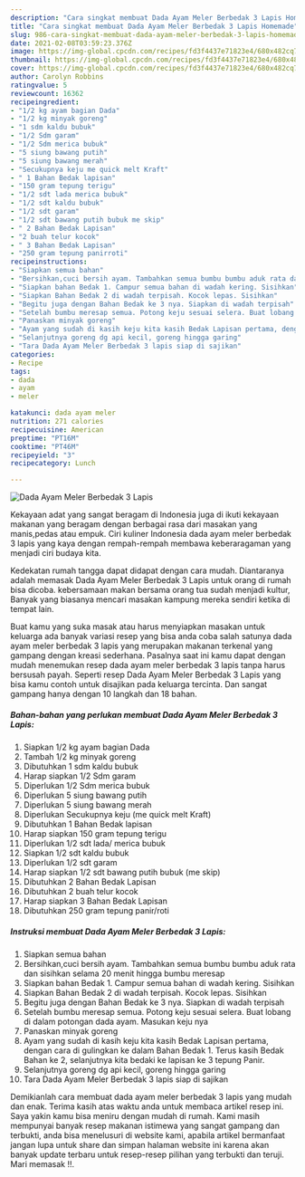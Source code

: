 ```yaml
---
description: "Cara singkat membuat Dada Ayam Meler Berbedak 3 Lapis Homemade"
title: "Cara singkat membuat Dada Ayam Meler Berbedak 3 Lapis Homemade"
slug: 986-cara-singkat-membuat-dada-ayam-meler-berbedak-3-lapis-homemade
date: 2021-02-08T03:59:23.376Z
image: https://img-global.cpcdn.com/recipes/fd3f4437e71823e4/680x482cq70/dada-ayam-meler-berbedak-3-lapis-foto-resep-utama.jpg
thumbnail: https://img-global.cpcdn.com/recipes/fd3f4437e71823e4/680x482cq70/dada-ayam-meler-berbedak-3-lapis-foto-resep-utama.jpg
cover: https://img-global.cpcdn.com/recipes/fd3f4437e71823e4/680x482cq70/dada-ayam-meler-berbedak-3-lapis-foto-resep-utama.jpg
author: Carolyn Robbins
ratingvalue: 5
reviewcount: 16362
recipeingredient:
- "1/2 kg ayam bagian Dada"
- "1/2 kg minyak goreng"
- "1 sdm kaldu bubuk"
- "1/2 Sdm garam"
- "1/2 Sdm merica bubuk"
- "5 siung bawang putih"
- "5 siung bawang merah"
- "Secukupnya keju me quick melt Kraft"
- " 1 Bahan Bedak lapisan"
- "150 gram tepung terigu"
- "1/2 sdt lada merica bubuk"
- "1/2 sdt kaldu bubuk"
- "1/2 sdt garam"
- "1/2 sdt bawang putih bubuk me skip"
- " 2 Bahan Bedak Lapisan"
- "2 buah telur kocok"
- " 3 Bahan Bedak Lapisan"
- "250 gram tepung panirroti"
recipeinstructions:
- "Siapkan semua bahan"
- "Bersihkan,cuci bersih ayam. Tambahkan semua bumbu bumbu aduk rata dan sisihkan selama 20 menit hingga bumbu meresap"
- "Siapkan bahan Bedak 1. Campur semua bahan di wadah kering. Sisihkan"
- "Siapkan Bahan Bedak 2 di wadah terpisah. Kocok lepas. Sisihkan"
- "Begitu juga dengan Bahan Bedak ke 3 nya. Siapkan di wadah terpisah"
- "Setelah bumbu meresap semua. Potong keju sesuai selera. Buat lobang di dalam potongan dada ayam. Masukan keju nya"
- "Panaskan minyak goreng"
- "Ayam yang sudah di kasih keju kita kasih Bedak Lapisan pertama, dengan cara di gulingkan ke dalam Bahan Bedak 1. Terus kasih Bedak Bahan ke 2, selanjutnya kita bedaki ke lapisan ke 3 tepung Panir."
- "Selanjutnya goreng dg api kecil, goreng hingga garing"
- "Tara Dada Ayam Meler Berbedak 3 lapis siap di sajikan"
categories:
- Recipe
tags:
- dada
- ayam
- meler

katakunci: dada ayam meler 
nutrition: 271 calories
recipecuisine: American
preptime: "PT16M"
cooktime: "PT46M"
recipeyield: "3"
recipecategory: Lunch

---
```



![Dada Ayam Meler Berbedak 3 Lapis](https://img-global.cpcdn.com/recipes/fd3f4437e71823e4/680x482cq70/dada-ayam-meler-berbedak-3-lapis-foto-resep-utama.jpg)

Kekayaan adat yang sangat beragam di Indonesia juga di ikuti kekayaan makanan yang beragam dengan berbagai rasa dari masakan yang manis,pedas atau empuk. Ciri kuliner Indonesia dada ayam meler berbedak 3 lapis yang kaya dengan rempah-rempah membawa keberaragaman yang menjadi ciri budaya kita.


Kedekatan rumah tangga dapat didapat dengan cara mudah. Diantaranya adalah memasak Dada Ayam Meler Berbedak 3 Lapis untuk orang di rumah bisa dicoba. kebersamaan makan bersama orang tua sudah menjadi kultur, Banyak yang biasanya mencari masakan kampung mereka sendiri ketika di tempat lain.



Buat kamu yang suka masak atau harus menyiapkan masakan untuk keluarga ada banyak variasi resep yang bisa anda coba salah satunya dada ayam meler berbedak 3 lapis yang merupakan makanan terkenal yang gampang dengan kreasi sederhana. Pasalnya saat ini kamu dapat dengan mudah menemukan resep dada ayam meler berbedak 3 lapis tanpa harus bersusah payah.
Seperti resep Dada Ayam Meler Berbedak 3 Lapis yang bisa kamu contoh untuk disajikan pada keluarga tercinta. Dan sangat gampang hanya dengan 10 langkah dan 18 bahan.


<!--inarticleads1-->

##### Bahan-bahan yang perlukan membuat Dada Ayam Meler Berbedak 3 Lapis:

1. Siapkan 1/2 kg ayam bagian Dada
1. Tambah 1/2 kg minyak goreng
1. Dibutuhkan 1 sdm kaldu bubuk
1. Harap siapkan 1/2 Sdm garam
1. Diperlukan 1/2 Sdm merica bubuk
1. Diperlukan 5 siung bawang putih
1. Diperlukan 5 siung bawang merah
1. Diperlukan Secukupnya keju (me quick melt Kraft)
1. Dibutuhkan  1 Bahan Bedak lapisan
1. Harap siapkan 150 gram tepung terigu
1. Diperlukan 1/2 sdt lada/ merica bubuk
1. Siapkan 1/2 sdt kaldu bubuk
1. Diperlukan 1/2 sdt garam
1. Harap siapkan 1/2 sdt bawang putih bubuk (me skip)
1. Dibutuhkan  2 Bahan Bedak Lapisan
1. Dibutuhkan 2 buah telur kocok
1. Harap siapkan  3 Bahan Bedak Lapisan
1. Dibutuhkan 250 gram tepung panir/roti




<!--inarticleads2-->

##### Instruksi membuat  Dada Ayam Meler Berbedak 3 Lapis:

1. Siapkan semua bahan
1. Bersihkan,cuci bersih ayam. Tambahkan semua bumbu bumbu aduk rata dan sisihkan selama 20 menit hingga bumbu meresap
1. Siapkan bahan Bedak 1. Campur semua bahan di wadah kering. Sisihkan
1. Siapkan Bahan Bedak 2 di wadah terpisah. Kocok lepas. Sisihkan
1. Begitu juga dengan Bahan Bedak ke 3 nya. Siapkan di wadah terpisah
1. Setelah bumbu meresap semua. Potong keju sesuai selera. Buat lobang di dalam potongan dada ayam. Masukan keju nya
1. Panaskan minyak goreng
1. Ayam yang sudah di kasih keju kita kasih Bedak Lapisan pertama, dengan cara di gulingkan ke dalam Bahan Bedak 1. Terus kasih Bedak Bahan ke 2, selanjutnya kita bedaki ke lapisan ke 3 tepung Panir.
1. Selanjutnya goreng dg api kecil, goreng hingga garing
1. Tara Dada Ayam Meler Berbedak 3 lapis siap di sajikan




Demikianlah cara membuat dada ayam meler berbedak 3 lapis yang mudah dan enak. Terima kasih atas waktu anda untuk membaca artikel resep ini. Saya yakin kamu bisa meniru dengan mudah di rumah. Kami masih mempunyai banyak resep makanan istimewa yang sangat gampang dan terbukti, anda bisa menelusuri di website kami, apabila artikel bermanfaat jangan lupa untuk share dan simpan halaman website ini karena akan banyak update terbaru untuk resep-resep pilihan yang terbukti dan teruji. Mari memasak !!. 
